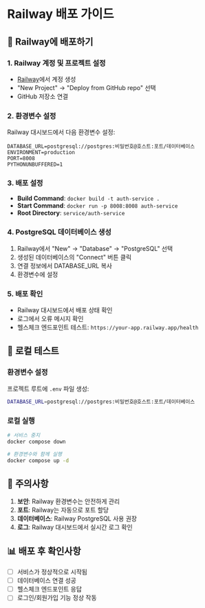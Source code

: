 # Railway 배포 가이드

## 🚀 Railway에 배포하기

### **1. Railway 계정 및 프로젝트 설정**
- [Railway](https://railway.app/)에서 계정 생성
- "New Project" → "Deploy from GitHub repo" 선택
- GitHub 저장소 연결

### **2. 환경변수 설정**
Railway 대시보드에서 다음 환경변수 설정:

```
DATABASE_URL=postgresql://postgres:비밀번호@호스트:포트/데이터베이스
ENVIRONMENT=production
PORT=8008
PYTHONUNBUFFERED=1
```

### **3. 배포 설정**
- **Build Command**: `docker build -t auth-service .`
- **Start Command**: `docker run -p 8008:8008 auth-service`
- **Root Directory**: `service/auth-service`

### **4. PostgreSQL 데이터베이스 생성**
1. Railway에서 "New" → "Database" → "PostgreSQL" 선택
2. 생성된 데이터베이스의 "Connect" 버튼 클릭
3. 연결 정보에서 DATABASE_URL 복사
4. 환경변수에 설정

### **5. 배포 확인**
- Railway 대시보드에서 배포 상태 확인
- 로그에서 오류 메시지 확인
- 헬스체크 엔드포인트 테스트: `https://your-app.railway.app/health`

## 🔧 로컬 테스트

### **환경변수 설정**
프로젝트 루트에 `.env` 파일 생성:
```bash
DATABASE_URL=postgresql://postgres:비밀번호@호스트:포트/데이터베이스
```

### **로컬 실행**
```bash
# 서비스 중지
docker compose down

# 환경변수와 함께 실행
docker compose up -d
```

## 🚨 주의사항

1. **보안**: Railway 환경변수는 안전하게 관리
2. **포트**: Railway는 자동으로 포트 할당
3. **데이터베이스**: Railway PostgreSQL 사용 권장
4. **로그**: Railway 대시보드에서 실시간 로그 확인

## 📊 배포 후 확인사항

- [ ] 서비스가 정상적으로 시작됨
- [ ] 데이터베이스 연결 성공
- [ ] 헬스체크 엔드포인트 응답
- [ ] 로그인/회원가입 기능 정상 작동
